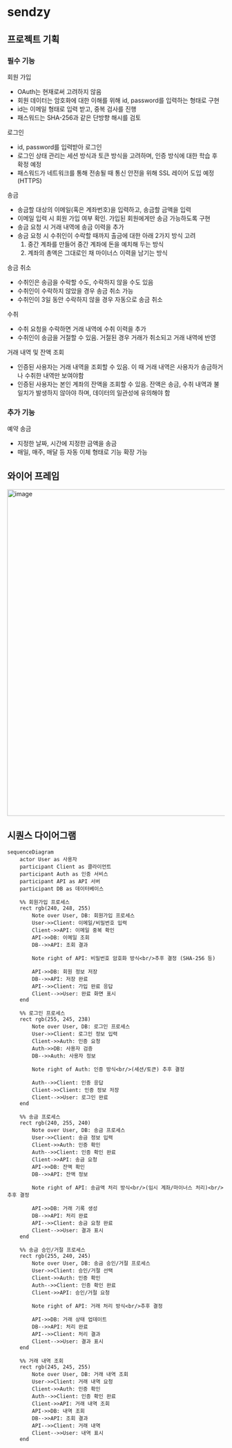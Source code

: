 # sendzy

## 프로젝트 기획

### 필수 기능

회원 가입
- OAuth는 현재로써 고려하지 않음
- 회원 데이터는 암호화에 대한 이해를 위해 id, password를 입력하는 형태로 구현
- id는 이메일 형태로 입력 받고, 중복 검사를 진행
- 패스워드는 SHA-256과 같은 단방향 해시를 검토

로그인
- id, password를 입력받아 로그인
- 로그인 상태 관리는 세션 방식과 토큰 방식을 고려하며, 인증 방식에 대한 학습 후 확정 예정
- 패스워드가 네트워크를 통해 전송될 때 통신 안전을 위해 SSL 레이어 도입 예정(HTTPS)

송금
- 송금할 대상의 이메일(혹은 계좌번호)을 입력하고, 송금할 금액을 입력
- 이메일 입력 시 회원 가입 여부 확인. 가입된 회원에게만 송금 가능하도록 구현
- 송금 요청 시 거래 내역에 송금 이력을 추가
- 송금 요청 시 수취인이 수락할 때까지 출금에 대한 아래 2가지 방식 고려
    1. 중간 계좌를 만들어 중간 계좌에 돈을 예치해 두는 방식
    2. 계좌의 총액은 그대로인 채 마이너스 이력을 남기는 방식

송금 취소
- 수취인은 송금을 수락할 수도, 수락하지 않을 수도 있음
- 수취인이 수락하지 않았을 경우 송금 취소 가능
- 수취인이 3일 동안 수락하지 않을 경우 자동으로 송금 취소

수취
- 수취 요청을 수락하면 거래 내역에 수취 이력을 추가
- 수취인이 송금을 거절할 수 있음. 거절된 경우 거래가 취소되고 거래 내역에 반영

거래 내역 및 잔액 조회
- 인증된 사용자는 거래 내역을 조회할 수 있음. 이 때 거래 내역은 사용자가 송금하거나 수취한 내역만 보여야함
- 인증된 사용자는 본인 계좌의 잔액을 조회할 수 있음. 잔액은 송금, 수취 내역과 불일치가 발생하지 않아야 하며, 데이터의 일관성에 유의해야 함

### 추가 기능

예약 송금
- 지정한 날짜, 시간에 지정한 금액을 송금
- 매일, 매주, 매달 등 자동 이체 형태로 기능 확장 가능

## 와이어 프레임

<img width="756" alt="image" src="https://github.com/user-attachments/assets/67aca231-c829-4ed1-9cc3-c43f5c59f429">

## 시퀀스 다이어그램

```mermaid
sequenceDiagram
    actor User as 사용자
    participant Client as 클라이언트
    participant Auth as 인증 서비스
    participant API as API 서버
    participant DB as 데이터베이스

    %% 회원가입 프로세스
    rect rgb(240, 248, 255)
        Note over User, DB: 회원가입 프로세스
        User->>Client: 이메일/비밀번호 입력
        Client->>API: 이메일 중복 확인
        API->>DB: 이메일 조회
        DB-->>API: 조회 결과
        
        Note right of API: 비밀번호 암호화 방식<br/>추후 결정 (SHA-256 등)
        
        API->>DB: 회원 정보 저장
        DB-->>API: 저장 완료
        API-->>Client: 가입 완료 응답
        Client-->>User: 완료 화면 표시
    end

    %% 로그인 프로세스
    rect rgb(255, 245, 238)
        Note over User, DB: 로그인 프로세스
        User->>Client: 로그인 정보 입력
        Client->>Auth: 인증 요청
        Auth->>DB: 사용자 검증
        DB-->>Auth: 사용자 정보
        
        Note right of Auth: 인증 방식<br/>(세션/토큰) 추후 결정
        
        Auth-->>Client: 인증 응답
        Client->>Client: 인증 정보 저장
        Client-->>User: 로그인 완료
    end

    %% 송금 프로세스
    rect rgb(240, 255, 240)
        Note over User, DB: 송금 프로세스
        User->>Client: 송금 정보 입력
        Client->>Auth: 인증 확인
        Auth-->>Client: 인증 확인 완료
        Client->>API: 송금 요청
        API->>DB: 잔액 확인
        DB-->>API: 잔액 정보
        
        Note right of API: 송금액 처리 방식<br/>(임시 계좌/마이너스 처리)<br/>추후 결정
        
        API->>DB: 거래 기록 생성
        DB-->>API: 처리 완료
        API-->>Client: 송금 요청 완료
        Client-->>User: 결과 표시
    end

    %% 송금 승인/거절 프로세스
    rect rgb(255, 240, 245)
        Note over User, DB: 송금 승인/거절 프로세스
        User->>Client: 승인/거절 선택
        Client->>Auth: 인증 확인
        Auth-->>Client: 인증 확인 완료
        Client->>API: 승인/거절 요청
        
        Note right of API: 거래 처리 방식<br/>추후 결정
        
        API->>DB: 거래 상태 업데이트
        DB-->>API: 처리 완료
        API-->>Client: 처리 결과
        Client-->>User: 결과 표시
    end

    %% 거래 내역 조회
    rect rgb(245, 245, 255)
        Note over User, DB: 거래 내역 조회
        User->>Client: 거래 내역 요청
        Client->>Auth: 인증 확인
        Auth-->>Client: 인증 확인 완료
        Client->>API: 거래 내역 조회
        API->>DB: 내역 조회
        DB-->>API: 조회 결과
        API-->>Client: 거래 내역
        Client-->>User: 내역 표시
    end
```